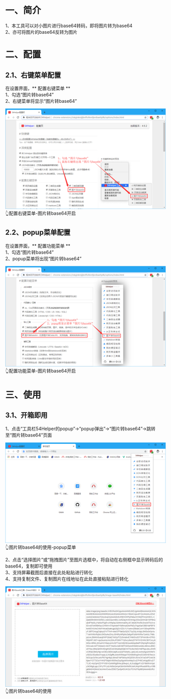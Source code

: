 # 一、简介
1、本工具可以对小图片进行base64转码，即将图片转为base64  
2、亦可将图片的base64反转为图片  

# 二、配置
## 2.1、右键菜单配置
在设置界面，** 配置右键菜单 **  
1、勾选“图片转base64”  
2、右键菜单将显示“图片转base64”

![配置右键菜单-图片转base64开启](../img/image-base64-1.png)
👆配置右键菜单-图片转base64开启

## 2.2、popup菜单配置
在设置界面，** 配置功能菜单 **  
1、勾选“图片转base64”  
2、popup菜单将出现“图片转base64”  

![配置功能菜单-图片转base64开启](../img/image-base64-2.png)
👆配置功能菜单-图片转base64开启

# 三、使用
## 3.1、开箱即用
1、点击“工具栏54Helper的popup”->“popup弹出”->“图片转base64”->跳转至“图片转base64”页面  

![图片转base64的使用-popup菜单](../img/image-base64-3.png)
👆图片转base64的使用-popup菜单

2、点击“选择图片”或“拖拽图片”至图片选框中，将自动在右侧框中显示转码后的base64，复制即可使用  
3、支持屏幕截图后直接在此处粘贴进行转化  
4、支持复制文件、复制图片在线地址在此处直接粘贴进行转化  

![图片转base64的使用](../img/image-base64-4.png)
👆图片转base64的使用
